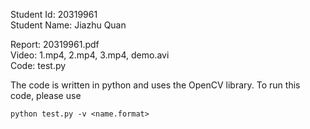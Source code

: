 Student Id: 20319961  
Student Name: Jiazhu Quan  

Report: 20319961.pdf  
Video: 1.mp4, 2.mp4, 3.mp4, demo.avi  
Code: test.py  

The code is written in python and uses the OpenCV library. To run this code, please use 
```
python test.py -v <name.format>

